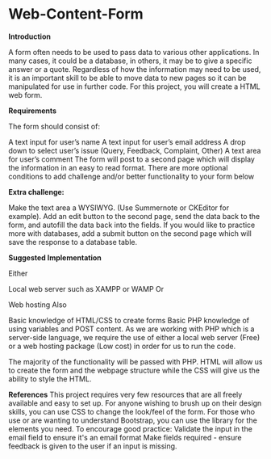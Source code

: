 # Web-Content-Form

**Introduction**

A form often needs to be used to pass data to various other applications. In many cases, it could be a database, in others, it may be to give a specific answer or a quote. Regardless of how the information may need to be used, it is an important skill to be able to move data to new pages so it can be manipulated for use in further code. For this project, you will create a HTML web form.

**Requirements**

The form should consist of:

A text input for user’s name
A text input for user’s email address
A drop down to select user’s issue (Query, Feedback, Complaint, Other)
A text area for user’s comment
The form will post to a second page which will display the information in an easy to read format.
There are more optional conditions to add challenge and/or better functionality to your form below

**Extra challenge:**


Make the text area a WYSIWYG. (Use Summernote or CKEditor for example).
Add an edit button to the second page, send the data back to the form, and autofill the data back into the fields.
If you would like to practice more with databases, add a submit button on the second page which will save the response to a database table.

**Suggested Implementation**

Either

Local web server such as XAMPP or WAMP
Or

Web hosting
Also

Basic knowledge of HTML/CSS to create forms
Basic PHP knowledge of using variables and POST content.
As we are working with PHP which is a server-side language, we require the use of either a local web server (Free) or a web hosting package (Low cost) in order for us to run the code.

The majority of the functionality will be passed with PHP. HTML will allow us to create the form and the webpage structure while the CSS will give us the ability to style the HTML.

**References**
This project requires very few resources that are all freely available and easy to set up.
For anyone wishing to brush up on their design skills, you can use CSS to change the look/feel of the form.
For those who use or are wanting to understand Bootstrap, you can use the library for the elements you need.
To encourage good practice:
Validate the input in the email field to ensure it's an email format
Make fields required - ensure feedback is given to the user if an input is missing.

